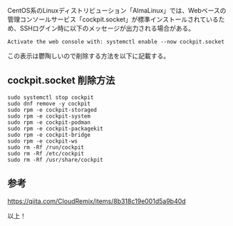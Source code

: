 <!--
title:   【AlmaLinux】 SSHログイン時の "Activate the web console with: ~" を削除する
tags:    AlmaLinux,RHEL,cockpit
id:      fdb97af4bdb8575f6fd0
private: false
-->
CentOS系のLinuxディストリビューション「AlmaLinux」では、Webベースの管理コンソールサービス「cockpit.socket」が標準インストールされているため、SSHログイン時に以下のメッセージが出力される場合がある。

```
Activate the web console with: systemctl enable --now cockpit.socket
```

この表示は鬱陶しいので削除する方法を以下に記載する。

## cockpit.socket 削除方法

```shell
sudo systemctl stop cockpit
sudo dnf remove -y cockpit
sudo rpm -e cockpit-storaged
sudo rpm -e cockpit-system
sudo rpm -e cockpit-podman
sudo rpm -e cockpit-packagekit
sudo rpm -e cockpit-bridge
sudo rpm -e cockpit-ws
sudo rm -Rf /run/cockpit
sudo rm -Rf /etc/cockpit
sudo rm -Rf /usr/share/cockpit
```

## 参考

https://qiita.com/CloudRemix/items/8b318c19e001d5a9b40d


以上！